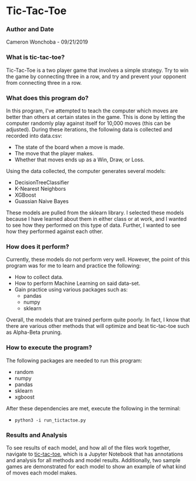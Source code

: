 
# Tic-Tac-Toe
### Author and Date
Cameron Wonchoba - 09/21/2019

### What is tic-tac-toe?
Tic-Tac-Toe is a two player game that involves a simple strategy. Try to win the
game by connecting three in a row, and try and prevent your opponent from
connecting three in a row.

### What does this program do?
In this program, I've attempted to teach the computer which moves are
better than others at certain states in the game. This is done by letting the
computer randomly play against itself for 10,000 moves (this can be adjusted). During these iterations,
the following data is collected and recorded into data.csv:
* The state of the board when a move is made.
* The move that the player makes.
* Whether that moves ends up as a Win, Draw, or Loss.

Using the data collected, the computer generates several models:
* DecisionTreeClassifier
* K-Nearest Neighbors
* XGBoost
* Guassian Naive Bayes

These models are pulled from the sklearn library. I selected these models
because I have learned about them in either class or at work, and I wanted to
see how they performed on this type of data. Further, I wanted to see how they
performed against each other.

### How does it perform?
Currently, these models do not perform very well. However, the point of this
program was for me to learn and practice the following:
* How to collect data.
* How to perform Machine Learning on said data-set.
* Gain practice using various packages such as:
  * pandas
  * numpy
  * sklearn

Overall, the models that are trained perform quite poorly. In fact, I know that
there are various other methods that will optimize and beat tic-tac-toe
such as Alpha-Beta pruning.

### How to execute the program?
The following packages are needed to run this program:
* random
* numpy
* pandas
* sklearn
* xgboost

After these dependencies are met, execute the following in the terminal:

* `python3 -i run_tictactoe.py`

### Results and Analysis

To see results of each model, and how all of the files work together, navigate
to [tic-tac-toe](tictactoe_nb.ipynb), which is a Jupyter Notebook that has
annotations and analysis for all methods and model results. Additionally, two
sample games are demonstrated for each model to show an example of what kind of
moves each model makes.
